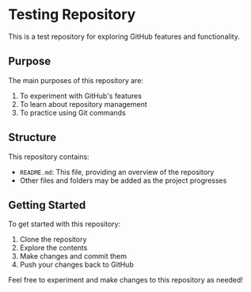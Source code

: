 # Testing Repository

This is a test repository for exploring GitHub features and functionality.

## Purpose

The main purposes of this repository are:

1. To experiment with GitHub's features
2. To learn about repository management
3. To practice using Git commands

## Structure

This repository contains:

- `README.md`: This file, providing an overview of the repository
- Other files and folders may be added as the project progresses

## Getting Started

To get started with this repository:

1. Clone the repository
2. Explore the contents
3. Make changes and commit them
4. Push your changes back to GitHub

Feel free to experiment and make changes to this repository as needed!